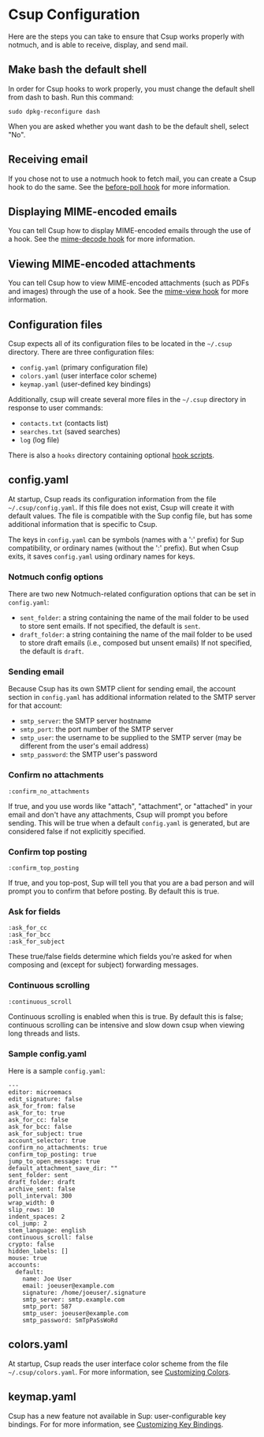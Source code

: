# Csup Configuration

Here are the steps you can take to ensure that Csup works properly with
notmuch, and is able to receive, display, and send mail.

## Make bash the default shell

In order for Csup hooks to work properly, you must change the default shell
from dash to bash.  Run this command:

    sudo dpkg-reconfigure dash

When you are asked whether you want dash to be the default shell, select "No".

## Receiving email

If you chose not to use a notmuch hook to fetch mail, you can
create a Csup hook to do the same.
See the [before-poll hook](../advancedusage/Hooks.md#before-poll)
for more information.

## Displaying MIME-encoded emails

You can tell Csup how to display MIME-encoded emails through the use of a hook.
See the [mime-decode hook](../advancedusage/Hooks.md#mime-decode)
for more information.

## Viewing MIME-encoded attachments

You can tell Csup how to view MIME-encoded attachments (such as PDFs
and images) through the use of a hook.
See the [mime-view hook](../advancedusage/Hooks.md#mime-view)
for more information.

## Configuration files

Csup expects all of its configuration files to be located in the `~/.csup` directory.
There are three configuration files:

* `config.yaml` (primary configuration file)
* `colors.yaml`  (user interface color scheme)
* `keymap.yaml` (user-defined key bindings)

Additionally, csup will create several more files in the `~/.csup` directory in
response to user commands:

* `contacts.txt` (contacts list)
* `searches.txt` (saved searches)
* `log` (log file)

There is also a `hooks` directory containing optional [hook scripts](../advancedusage/Hooks.md).

## config.yaml

At startup, Csup reads its configuration information from the file
`~/.csup/config.yaml`.  If this file does not exist, Csup will
create it with default values.  The file is compatible with the Sup
config file, but has some additional information that is
specific to Csup.

The keys in `config.yaml` can be symbols (names with a ':' prefix) for Sup compatibility,
or ordinary names (without the ':' prefix).  But when Csup exits,
it saves `config.yaml` using ordinary names for keys.

### Notmuch config options

There are two new Notmuch-related configuration options that can
be set in `config.yaml`:

* `sent_folder`: a string containing the name of the mail folder to be used to store sent emails.
  If not specified, the default is `sent`.
* `draft_folder`: a string containing the name of the mail folder to be used to store draft emails (i.e., composed but unsent emails)
  If not specified, the default is `draft`.

### Sending email

Because Csup has its own SMTP client for sending email, the
account section in `config.yaml` has additional information related
to the SMTP server for that account:

* `smtp_server`: the SMTP server hostname
* `smtp_port`: the port number of the SMTP server
* `smtp_user`: the username to be supplied to the SMTP server (may be different from the
user's email address)
* `smtp_password`: the SMTP user's password

### Confirm no attachments

    :confirm_no_attachments

If true, and you use words like "attach", "attachment", or
"attached" in your email and don't have any attachments, Csup will
prompt you before sending. This will be true when a default 
`config.yaml` is generated, but are considered false if not 
explicitly specified. 

### Confirm top posting

    :confirm_top_posting

If true, and you top-post, Sup will tell you that you are a bad
person and will prompt you to confirm that before posting.
By default this is true.

### Ask for fields

    :ask_for_cc
    :ask_for_bcc
    :ask_for_subject

These true/false fields determine which fields you're asked for when composing and
(except for subject) forwarding messages.

### Continuous scrolling

    :continuous_scroll

Continuous scrolling is enabled when this is true. 
By default this is false; continuous scrolling can be 
intensive and slow down csup when viewing long threads and lists.

### Sample config.yaml

Here is a sample `config.yaml`:

```
---
editor: microemacs
edit_signature: false
ask_for_from: false
ask_for_to: true
ask_for_cc: false
ask_for_bcc: false
ask_for_subject: true
account_selector: true
confirm_no_attachments: true
confirm_top_posting: true
jump_to_open_message: true
default_attachment_save_dir: ""
sent_folder: sent
draft_folder: draft
archive_sent: false
poll_interval: 300
wrap_width: 0
slip_rows: 10
indent_spaces: 2
col_jump: 2
stem_language: english
continuous_scroll: false
crypto: false
hidden_labels: []
mouse: true
accounts:
  default:
    name: Joe User
    email: joeuser@example.com
    signature: /home/joeuser/.signature
    smtp_server: smtp.example.com
    smtp_port: 587
    smtp_user: joeuser@example.com
    smtp_password: SmTpPaSsWoRd
```

## colors.yaml

At startup, Csup reads the user interface color scheme from the file
`~/.csup/colors.yaml`.  For more information, see
[Customizing Colors](../advancedusage/Customizing-colors.md).

## keymap.yaml

Csup has a new feature not available in Sup: user-configurable
key bindings.  For for more information, see
[Customizing Key Bindings](../advancedusage/Customizing-Key-Bindings.md).
